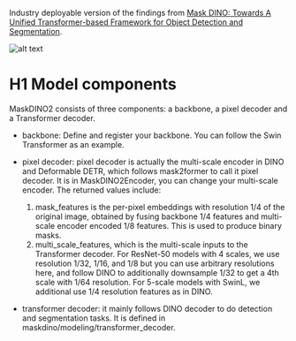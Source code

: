 Industry deployable version of the findings from [Mask DINO: Towards A Unified Transformer-based Framework for Object Detection and Segmentation](https://arxiv.org/abs/2206.02777).

![alt text](https://github.com/ark2224/MaskDINO2CPP/images/framework.jpg)

# H1 Model components
MaskDINO2 consists of three components: a backbone, a pixel decoder and a Transformer decoder.

- backbone: Define and register your backbone. You can follow the Swin Transformer as an example.

- pixel decoder: pixel decoder is actually the multi-scale encoder in DINO and Deformable DETR, which follows mask2former to call it pixel decoder. It is in MaskDINO2Encoder, you can change your multi-scale encoder. The returned values include:

    1. mask_features is the per-pixel embeddings with resolution 1/4 of the original image, obtained by fusing backbone 1/4 features and multi-scale encoder encoded 1/8 features. This is used to produce binary masks.
    2. multi_scale_features, which is the multi-scale inputs to the Transformer decoder. For ResNet-50 models with 4 scales, we use resolution 1/32, 1/16, and 1/8 but you can use arbitrary resolutions here, and follow DINO to additionally downsample 1/32 to get a 4th scale with 1/64 resolution. For 5-scale models with SwinL, we additional use 1/4 resolution features as in DINO.

- transformer decoder: it mainly follows DINO decoder to do detection and segmentation tasks. It is defined in maskdino/modeling/transformer_decoder.
